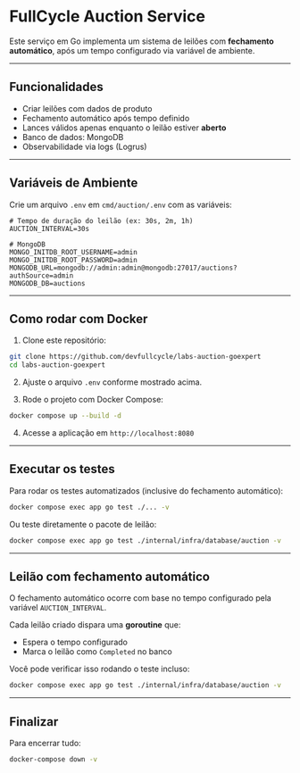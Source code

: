 
# FullCycle Auction Service

Este serviço em Go implementa um sistema de leilões com **fechamento automático**, após um tempo configurado via variável de ambiente.

---

## Funcionalidades

- Criar leilões com dados de produto
- Fechamento automático após tempo definido
- Lances válidos apenas enquanto o leilão estiver **aberto**
- Banco de dados: MongoDB
- Observabilidade via logs (Logrus)

---

## Variáveis de Ambiente

Crie um arquivo `.env` em `cmd/auction/.env` com as variáveis:

```env
# Tempo de duração do leilão (ex: 30s, 2m, 1h)
AUCTION_INTERVAL=30s

# MongoDB
MONGO_INITDB_ROOT_USERNAME=admin
MONGO_INITDB_ROOT_PASSWORD=admin
MONGODB_URL=mongodb://admin:admin@mongodb:27017/auctions?authSource=admin
MONGODB_DB=auctions
```

---

## Como rodar com Docker

1. Clone este repositório:

```bash
git clone https://github.com/devfullcycle/labs-auction-goexpert
cd labs-auction-goexpert
```

2. Ajuste o arquivo `.env` conforme mostrado acima.

3. Rode o projeto com Docker Compose:

```bash
docker compose up --build -d
```

4. Acesse a aplicação em `http://localhost:8080`

---

## Executar os testes

Para rodar os testes automatizados (inclusive do fechamento automático):

```bash
docker compose exec app go test ./... -v
```

Ou teste diretamente o pacote de leilão:

```bash
docker compose exec app go test ./internal/infra/database/auction -v
```

---

## Leilão com fechamento automático

O fechamento automático ocorre com base no tempo configurado pela variável `AUCTION_INTERVAL`.

Cada leilão criado dispara uma **goroutine** que:
- Espera o tempo configurado
- Marca o leilão como `Completed` no banco

Você pode verificar isso rodando o teste incluso:

```bash
docker compose exec app go test ./internal/infra/database/auction -v
```

---

## Finalizar

Para encerrar tudo:

```bash
docker-compose down -v
```
